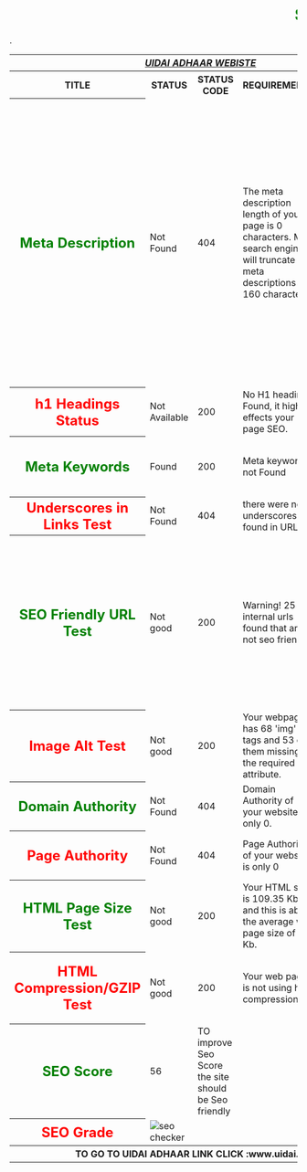 <html>
<head><marquee><font color="green"><h1>SEO REPORT</h1></font></marquee></head>
<table>
<tr>
<th colspan="6"><b><u><i>UIDAI ADHAAR WEBISTE</i></u></b></th>
</tr>
<tr>
<th><b>TITLE</b></th><th><b>STATUS</b></th><th><b>STATUS CODE</b></th><th><b>REQUIREMENTS</b></th><th><b>SUGGESTION</b></th>
</tr>
<tr>
<th><font color="green" size="5">Meta Description</font></th>
<td>Not Found</td>
<td>404</td>
<td>The meta description length of your page is 0 characters. Most search engines will truncate meta descriptions to 160 characters.</td>
<td>In order to familiarise and support Government Agencies UIDAI has conducted a series of workshop on Aadhaar Seeding and Authentication Services.To start the process, please enter your Aadhaar number below. Enter your Aadhaar number: Text to Identify Text Verification (Required). 
</td>
</tr>
<tr>
<th><font color="red" size="5">h1  Headings Status</font></th>
<td>Not Available</td>
<td>200</td>
<td>No H1 headings Found, it highly effects your page SEO.</td>
<td>This page should contain h1,h2 heading tags.</td>
</tr>
<tr>
<th><font color="green" size="5">Meta Keywords</font></th>
<td>Found</td>
<td>200</td>
<td>Meta keywords not Found</td>
<td>Google Does not accept meta keywords any more.</td>
</tr>
<tr>
<th><font color="red" size="5">Underscores in Links Test</font></th>
<td>Not Found</td>
<td>404</td>
<td>there were no underscores found in URL</td>
</tr>
<tr>
<th><font color="green" size="5">SEO Friendly URL Test</font></th>
<td>Not good</td>
<td>200</td>
<td>Warning! 25 internal urls found that are not seo friendly.</td>
<td>An SEO friendly url must caontain only lower alphabets, numbers, slashes(/), dash(-). Underscores, upercase Alphabets and specialchars (e-g: & ? %) are nto seo friendly.</td>
</tr>
<tr>
<th><font color="red" size="5">Image Alt Test</font></th>
<td>Not good</td>
<td>200</td>
<td>Your webpage has 68 'img' tags and 53 of them missing the required 'alt' attribute.</td>
</tr>
<tr>
<th><font color="green" size="5">Domain Authority</font></th>
<td>Not Found</td>
<td>404</td>
<td> Domain Authority of your website is only 0.</td>
<td>It is good to have domain authority more than 20.</td>
</tr>
<tr>
<th><font color="red" size="5">Page Authority</font></th>
<td>Not Found</td>
<td>404</td>
<td>Page Authority of your website is only 0</td>. 
<td>It is good to have page authority more than 20.</td>
</tr>
<tr>
<th><font color="green" size="5">HTML Page Size Test</font></th>
<td>Not good</td>
<td>200</td>
<td>Your HTML size is 109.35 Kb and this is above the average web page size of 33 Kb.</td> 
<td>This leads to a slower page loading time than average.</td>
</tr>
<tr>
<th><font color="red" size="5">HTML Compression/GZIP Test</font></th>
<td>Not good</td>
<td>200</td>
<td>Your web page is not using html compression.</td>
<td>It is recommended to use html compression e-g: gzip compression</td>
</tr>
<tr>
<th><font color="green" size="5">SEO Score</font></th>
<td>56</td>
<td>TO improve Seo Score the site should be Seo friendly</td>
</tr>
<tr>
<th><font color="red" size="5">SEO Grade</font></th>
<td><img src="http://smallseotools.com/imgs/badge-bronze.png" alt="seo checker"/></td>
</tr>
<th colspan="6">TO GO TO UIDAI ADHAAR LINK CLICK :www.uidai.gov.in </th>
</table>
</html>
